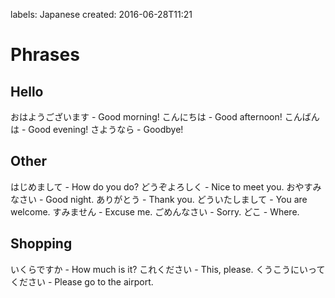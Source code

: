labels: Japanese
created: 2016-06-28T11:21

# Phrases

## Hello

おはようございます - Good morning!
こんにちは - Good afternoon!
こんばんは - Good evening!
さようなら - Goodbye!

## Other

はじめまして - How do you do?
どうぞよろしく - Nice to meet you.
おやすみなさい - Good night.
ありがとう - Thank you.
どういたしまして - You are welcome.
すみません - Excuse me.
ごめんなさい - Sorry.
どこ - Where.

## Shopping

いくらですか - How much is it?
これください - This, please.
くうこうにいってください - Please go to the airport.
